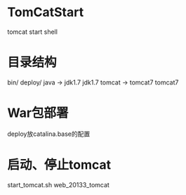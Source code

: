 # TomCatStart
tomcat  start shell

# 目录结构

bin/
deploy/
java -> jdk1.7
jdk1.7
tomcat -> tomcat7
tomcat7

# War包部署
deploy放catalina.base的配置

# 启动、停止tomcat 
start_tomcat.sh web_20133_tomcat
